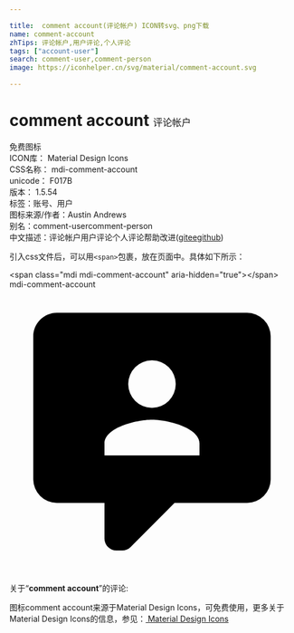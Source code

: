 ```yaml
---

title:  comment account(评论帐户) ICON转svg、png下载
name: comment-account
zhTips: 评论帐户,用户评论,个人评论
tags: ["account-user"]
search: comment-user,comment-person
image: https://iconhelper.cn/svg/material/comment-account.svg

---
```


# comment account  <small style="font-size: 60%;font-weight: 100">评论帐户</small>


<div class="detail-page">
<p>
<span><span class="badge-success badge">免费图标</span> </span>
<br/>
<span>
ICON库：
<span class="badge-secondary badge">Material Design Icons</span> 
</span>
<br/>
<span>
CSS名称：
<span class="badge-secondary badge">mdi-comment-account</span> 
</span>
<br/>
<span>
unicode：
<span class="badge-secondary badge">F017B</span> 
<copy-btn content='F017B' btn-title=""></copy-btn>
<copy-btn :content='String.fromCodePoint(parseInt("F017B", 16))' btn-title="复制U"></copy-btn>
</span>
<br/>
<span>
版本：
<span class="badge-secondary badge">1.5.54</span> 
</span><br/><span>标签：<span class="badge-light badge"><router-link to="/tags/account-user.html">账号、用户</router-link></span></span>
<br/>
<span>图标来源/作者：<span class="badge-light badge">Austin Andrews</span></span> 
<br/>
<span>别名：<span class="badge-light badge">comment-user</span><span class="badge-light badge">comment-person</span></span><br/><span class="zh-detail">中文描述：<span class="badge-primary badge">评论帐户</span><span class="badge-primary badge">用户评论</span><span class="badge-primary badge">个人评论</span><span class="help-link"><span>帮助改进</span>(<a href="https://gitee.com/liuwave/icon-helper/edit/master/json/material/comment-account.json" target="_blank" rel="noopener noreferrer">gitee</a><a href="https://github.com/liuwave/icon-helper/edit/master/json/material/comment-account.json" target="_blank" rel="noopener noreferrer">github</a></span>)</span><br/>
</p>
</div>
<div class="alert alert-dark">
  <i class="mdi mdi-comment-account mdi-48px"></i>
  <i class="mdi mdi-comment-account mdi-36px"></i>
  <i class="mdi mdi-comment-account mdi-24px"></i>
  <i class="mdi mdi-comment-account mdi-18px"></i>
</div>
<div>
  <p>引入css文件后，可以用<code>&lt;span&gt;</code>包裹，放在页面中。具体如下所示：    
  </p>
  <div class="alert alert-primary" style="font-size: 14px">
    &lt;span class="mdi mdi-comment-account" aria-hidden="true"&gt;&lt;/span&gt;
    <copy-btn content='<span class="mdi mdi-comment-account" aria-hidden="true"></span>'></copy-btn>
  </div>
  <div class="alert alert-secondary">
    <i class="mdi mdi-comment-account"
    style="font-size: 24px"
    aria-hidden="true"></i> mdi-comment-account
    <copy-btn content="mdi-comment-account" btn-title="复制图标名称"></copy-btn>
  </div>
</div>
<div id="svg" class="svg-wrap">
<svg xmlns="http://www.w3.org/2000/svg" viewBox="0 0 24 24"><path d="M9,22A1,1 0 0,1 8,21V18H4A2,2 0 0,1 2,16V4C2,2.89 2.9,2 4,2H20A2,2 0 0,1 22,4V16A2,2 0 0,1 20,18H13.9L10.2,21.71C10,21.9 9.75,22 9.5,22V22H9M16,14V13C16,11.67 13.33,11 12,11C10.67,11 8,11.67 8,13V14H16M12,6A2,2 0 0,0 10,8A2,2 0 0,0 12,10A2,2 0 0,0 14,8A2,2 0 0,0 12,6Z" /></svg>
</div>
<detail full-name='mdi-comment-account'></detail>
<div class="icon-detail__container">
<p>关于“<b>comment account</b>”的评论:</p>
</div>
<Vssue title="关于“comment account”的评论" />    
<div><p>图标comment account来源于Material Design Icons，可免费使用，更多关于 Material Design Icons的信息，参见：<a target="_blank" href="https://iconhelper.cn/material.html"> Material Design Icons</a>
</p></div>
